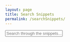 ```yaml
---
layout: page
title: Search Snippets
permalink: /searchSnippets/
---
```


<div id="search-container">
    <input type="text" id="search-input" placeholder="Search through the snippets...">
    <ul id="results-container"></ul>
</div>

<script src="{{ site.baseurl }}/assets/simple-jekyll-search.min.js" type="text/javascript"></script>

<script>
    SimpleJekyllSearch({
    searchInput: document.getElementById('search-input'),
    resultsContainer: document.getElementById('results-container'),
    searchResultTemplate: '<div style="text-align: left !important;"><a href="{url}"><h1 style="text-align:left !important;">{title}</h1></a><div class="post-tags">{category}</div></div>',
	templateMiddleware: function(prop, value, template) {
		if(prop == "category"){
			var categories = value.split(", ")
			var length = categories.length;
			var result = ""
			for (var i = 0; i < length; i++) {
				result +=  '<a href="">' + categories[i] + '</a> '
			}
			return result
		}
	  },
    json: '{{ site.baseurl }}/assets/snippets.json'
    });
</script>